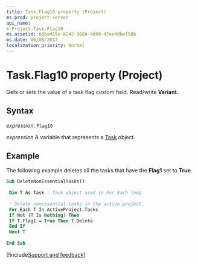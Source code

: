 ```yaml
---
title: Task.Flag10 property (Project)
ms.prod: project-server
api_name:
- Project.Task.Flag10
ms.assetid: 68ba415e-8242-986b-dd90-d7ee4dbef58b
ms.date: 06/08/2017
localization_priority: Normal
---
```



# Task.Flag10 property (Project)

Gets or sets the value of a task flag custom field. Read/write  **Variant**.


## Syntax

_expression_. `Flag10`

_expression_ A variable that represents a [Task](./Project.Task.md) object.


## Example

The following example deletes all the tasks that have the  **Flag1** set to **True**.


```vb
Sub DeleteNonEssentialTasks() 
 
 Dim T As Task ' Task object used in For Each loop 
 
 ' Delete nonessential tasks in the active project. 
 For Each T In ActiveProject.Tasks 
 If Not (T Is Nothing) Then 
 If T.Flag1 = True Then T.Delete 
 End If 
 Next T 
 
End Sub
```

[!include[Support and feedback](~/includes/feedback-boilerplate.md)]
